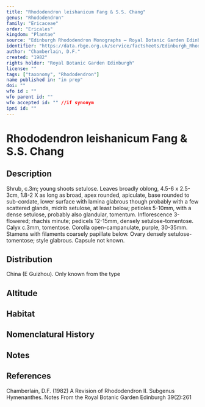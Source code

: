 ```yaml
---
title: "Rhododendron leishanicum Fang & S.S. Chang"
genus: "Rhododendron"
family: "Ericaceae"
order: "Ericales"
kingdom: "Plantae"
source: "Edinburgh Rhododendron Monographs – Royal Botanic Garden Edinburgh"
identifier: "https://data.rbge.org.uk/service/factsheets/Edinburgh_Rhododendron_Monographs.xhtml"
author: "Chamberlain, D.F."
created: "1982"
rights holder: "Royal Botanic Garden Edinburgh"
license: ""
tags: ["taxonomy", "Rhododendron"]
name published in: "in prep"
doi: ""
wfo id : ""
wfo parent id: ""
wfo accepted id: "" //if synonym                      
ipni id: ""
---
```


                       

# Rhododendron leishanicum Fang & S.S. Chang

## Description
Shrub, c.3m; young shoots setulose. Leaves broadly oblong, 4.5-6 x 2.5-3cm, 1.8-2 X as long as broad, apex rounded, apiculate, base rounded to sub-cordate, lower surface with lamina glabrous though probably with a few scattered glands, midrib setulose, at least below; petioles 5-10mm, with a dense setulose, probably also glandular, tomentum. Inflorescence 3-flowered; rhachis minute; pedicels 12-15mm, densely setulose-tomentose. Calyx c.3mm, tomentose. Corolla open-campanulate, purple, 30-35mm. Stamens with filaments coarsely papillate below. Ovary densely setulose-tomentose; style glabrous. Capsule not known.

## Distribution
China (E Guizhou). Only known from the type

## Altitude


## Habitat


## Nomenclatural History

                       
## Notes


## References

Chamberlain, D.F. (1982) A Revision of Rhododendron II. Subgenus Hymenanthes. Notes From the Royal Botanic Garden Edinburgh 39(2):261
